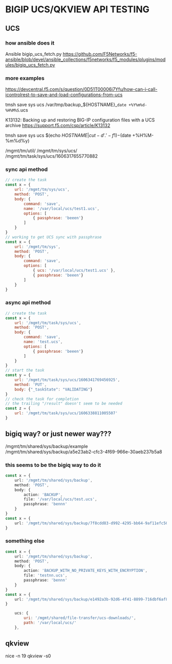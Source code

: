 
# BIGIP UCS/QKVIEW API TESTING

## UCS

### how ansible does it

Ansible bigip_ucs_fetch.py
<https://github.com/F5Networks/f5-ansible/blob/devel/ansible_collections/f5networks/f5_modules/plugins/modules/bigip_ucs_fetch.py>

### more examples

<https://devcentral.f5.com/s/question/0D51T00006i7Yfu/how-can-i-call-icontrolrest-to-save-and-load-configurations-from-ucs>

tmsh save sys ucs /var/tmp/backup_${HOSTNAME}_`date +%Y%m%d-%H%M%S`.ucs

K13132: Backing up and restoring BIG-IP configuration files with a UCS archive
<https://support.f5.com/csp/article/K13132>

tmsh save sys ucs $(echo $HOSTNAME | cut -d'.' -f1)-$(date +%H%M-%m%d%y)

/mgmt/tm/util/
/mgmt/tm/sys/ucs/
/mgmt/tm/task/sys/ucs/1606317655770882

### sync api method

```js
// create the task
const x = {
    url: '/mgmt/tm/sys/ucs',
    method: 'POST',
    body: {
        command: 'save',
        name: '/var/local/ucs/test1.ucs',
        options: [
            { passphrase: 'beeen'}
        ]
    }
}
// working to get UCS sync with passphrase
const x = {
    url: '/mgmt/tm/sys',
    method: 'POST',
    body: {
        command: 'save',
        options: [
            { ucs: '/var/local/ucs/test1.ucs' },
            { passphrase: 'beeen'}
        ]
    }
}
```

### async api method

```js
// create the task
const x = {
    url: '/mgmt/tm/task/sys/ucs',
    method: 'POST',
    body: {
        command: 'save',
        name: 'test.ucs',
        options: [
            { passphrase: 'beeen'}
        ]
    }
}
// start the task
const y = {
    url: '/mgmt/tm/task/sys/ucs/1606341769456925',
    method: 'PUT',
    body: {"_taskState": "VALIDATING"}
}
// check the task for completion
// the trailing "/result" doesn't seem to be needed
const z = {
    url: '/mgmt/tm/task/sys/ucs/1606338811005507'
}
```

## bigiq way?  or just newer way???

/mgmt/tm/shared/sys/backup/example
/mgmt/tm/shared/sys/backup/a5e23ab2-cfc3-4f69-966e-30aeb237b5a8

### this seems to be the bigiq way to do it

```typescript
const x = {
    url: '/mgmt/tm/shared/sys/backup',
    method: 'POST',
    body: {
        action: 'BACKUP',
        file: '/var/local/ucs/test.ucs',
        passphrase: 'bennn'
    }
}
const x = {
    url: '/mgmt/tm/shared/sys/backup/7f8cdd83-d992-4295-bb64-9af11efc502b'
}
```

### something else

```typescript
const x = {
    url: '/mgmt/tm/shared/sys/backup',
    method: 'POST',
    body: {
        action: 'BACKUP_WITH_NO_PRIVATE_KEYS_WITH_ENCRYPTION',
        file: 'testnn.ucs',
        passphrase: 'bennn'
    }
}
const x = {
    url: '/mgmt/tm/shared/sys/backup/e1492a3b-92d6-4f41-8899-716dbf6af80f'
}
```

```js
    ucs: {
        uri: '/mgmt/shared/file-transfer/ucs-downloads/',
        path: '/var/local/ucs/'
    },
```

## qkview

nice -n 19 qkview -s0
